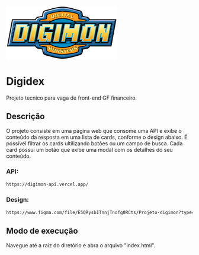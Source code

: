 &emsp;&emsp;&emsp;&emsp;&emsp;&emsp;&emsp;&emsp;&emsp;&emsp;&emsp;&emsp;&emsp;&emsp;&emsp;&emsp;&emsp;&emsp;&emsp; ![digimon logo](img/logo_small.png)
# Digidex

Projeto tecnico para vaga de front-end GF financeiro.

## Descrição

O projeto consiste em uma página web que consome uma API e exibe o conteúdo da resposta em uma lista de cards, conforme o design abaixo. É possível filtrar os cards ultilizando botões ou um campo de busca. Cada card possui um botão que exibe uma modal com os detalhes do seu conteúdo.

### API:
```bash
https://digimon-api.vercel.app/
```
### Design:
```bash
https://www.figma.com/file/E5QRysbITnnjTnofg0RCts/Projeto-digimon?type=design&node-id=0-1&mode=design&t=cbe73LEQlHcnbGQd-0
```
## Modo de execução
Navegue até a raíz do diretório e abra o arquivo "index.html".
